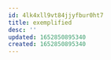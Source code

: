 ```yaml
---
id: 4lk4xll9vt84jjyfbur0ht7
title: exemplified
desc: ''
updated: 1652850895340
created: 1652850895340
---
```



